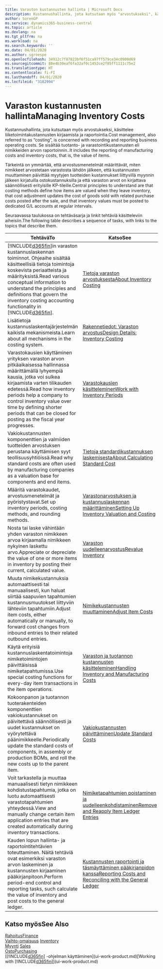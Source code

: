 ```yaml
---
title: Varaston kustannusten hallinta | Microsoft Docs
description: Kustannushallinta, jota kutsutaan myös "arvostukseksi", käsittelee liiketoiminnan toimintokustannusten tallennusta ja raportointia. Se sisältää tuotanto- ja varastointikustannusten eli nimikkeiden arvon raportoinnin..
author: SorenGP
ms.service: dynamics365-business-central
ms.topic: article
ms.devlang: na
ms.tgt_pltfrm: na
ms.workload: na
ms.search.keywords: ''
ms.date: 04/01/2020
ms.author: sgroespe
ms.openlocfilehash: 34912c7f87823bf6f51ca97ff579ce34c0900d69
ms.sourcegitcommit: 88e4b30eaf6fa32af0c1452ce2f85ff1111c75e2
ms.translationtype: HT
ms.contentlocale: fi-FI
ms.lasthandoff: 04/01/2020
ms.locfileid: "3182994"
---
```

# <a name="managing-inventory-costs"></a><span data-ttu-id="4a5a7-104">Varaston kustannusten hallinta</span><span class="sxs-lookup"><span data-stu-id="4a5a7-104">Managing Inventory Costs</span></span>
<span data-ttu-id="4a5a7-105">Kustannushallinta, jota kutsutaan myös arvostukseksi, käsittelee liiketoimintakustannusten kirjaamista ja raportointia.</span><span class="sxs-lookup"><span data-stu-id="4a5a7-105">Cost management, also referred to as “costing”, is concerned with recording and reporting business operating costs.</span></span> <span data-ttu-id="4a5a7-106">Se sisältää tuotanto- ja varastointikustannusten eli nimikkeiden arvon raportoinnin..</span><span class="sxs-lookup"><span data-stu-id="4a5a7-106">It includes the reporting of manufacturing costs and inventory costs, that is, the value of items.</span></span>   

<span data-ttu-id="4a5a7-107">Tärkeintä on ymmärtää, että arvostusmenetelmät määrittävät, miten nimikkeet arvostetaan varastosta lähdön jälkeen, että kustannusten muuttaminen päivittää myytyjen tuotteiden kustannukset liittyvillä myynnin jälkeen kirjatuilla ostokustannuksilla ja että varaston arvot on kirjattava säännöllisesti erityisille KP-tileille.</span><span class="sxs-lookup"><span data-stu-id="4a5a7-107">Central principles to understand are that costing methods define how items are valued when they leave inventory, that cost adjustment updates the cost of goods sold with related purchase costs posted after the sale, and that inventory values must be posted to dedicated G/L accounts at regular intervals.</span></span>

<span data-ttu-id="4a5a7-108">Seuraavassa taulukossa on tehtäväsarja ja linkit tehtäviä käsitteleviin aiheisiin.</span><span class="sxs-lookup"><span data-stu-id="4a5a7-108">The following table describes a sequence of tasks, with links to the topics that describe them.</span></span>

|<span data-ttu-id="4a5a7-109">**Tehtävä**</span><span class="sxs-lookup"><span data-stu-id="4a5a7-109">**To**</span></span>|<span data-ttu-id="4a5a7-110">**Katso**</span><span class="sxs-lookup"><span data-stu-id="4a5a7-110">**See**</span></span>|  
|------------|-------------|  
|<span data-ttu-id="4a5a7-111">[!INCLUDE[d365fin](includes/d365fin_md.md)]in varaston kustannuslaskennan toiminnot. Ohjeaihe sisältää käsitteellisiä tietoja toimintoja koskevista periaatteista ja määrityksistä.</span><span class="sxs-lookup"><span data-stu-id="4a5a7-111">Read various conceptual information to understand the principles and definitions that govern the inventory costing accounting functionality in [!INCLUDE[d365fin](includes/d365fin_md.md)].</span></span>|[<span data-ttu-id="4a5a7-112">Tietoja varaston arvostuksesta</span><span class="sxs-lookup"><span data-stu-id="4a5a7-112">About Inventory Costing</span></span>](finance-learn-about-costing.md)|  
|<span data-ttu-id="4a5a7-113">Lisätietoja kustannuslaskentajärjestelmän kaikista mekanismeista.</span><span class="sxs-lookup"><span data-stu-id="4a5a7-113">Learn about all mechanisms in the costing system.</span></span>|[<span data-ttu-id="4a5a7-114">Rakennetiedot: Varaston arvostus</span><span class="sxs-lookup"><span data-stu-id="4a5a7-114">Design Details: Inventory Costing</span></span>](design-details-inventory-costing.md)|
|<span data-ttu-id="4a5a7-115">Varastokausien käyttäminen yrityksen varaston arvon pitkäaikaisessa hallinnassa määrittämällä lyhyempiä kausia, jotka voi sulkea kirjaamista varten tilikauden edetessä.</span><span class="sxs-lookup"><span data-stu-id="4a5a7-115">Read how inventory periods help a company to control inventory value over time by defining shorter periods that can be closed for posting as the fiscal year progresses.</span></span>|[<span data-ttu-id="4a5a7-116">Varastokausien käsitteleminen</span><span class="sxs-lookup"><span data-stu-id="4a5a7-116">Work with Inventory Periods</span></span>](finance-how-to-work-with-inventory-periods.md)|
|<span data-ttu-id="4a5a7-117">Vakiokustannusten komponenttien ja valmiiden tuotteiden arvostuksen perustana käyttämisen syyt teollisuusyhtiöissä.</span><span class="sxs-lookup"><span data-stu-id="4a5a7-117">Read why standard costs are often used by manufacturing companies as a valuation base for components and end items.</span></span>|[<span data-ttu-id="4a5a7-118">Tietoja standardikustannuksen laskemisesta</span><span class="sxs-lookup"><span data-stu-id="4a5a7-118">About Calculating Standard Cost</span></span>](finance-about-calculating-standard-cost.md)|
|<span data-ttu-id="4a5a7-119">Määritä varastokaudet, arvostusmenetelmät ja pyöristystavat.</span><span class="sxs-lookup"><span data-stu-id="4a5a7-119">Set up inventory periods, costing methods, and rounding methods.</span></span>|[<span data-ttu-id="4a5a7-120">Varastonarvostuksen ja kustannuslaskennan määrittäminen</span><span class="sxs-lookup"><span data-stu-id="4a5a7-120">Setting Up Inventory Valuation and Costing</span></span>](finance-set-up-inventory-valuation-and-costing.md)|
|<span data-ttu-id="4a5a7-121">Nosta tai laske vähintään yhden varaston nimikkeen arvoa kirjaamalla nimikkeen nykyinen laskettu arvo.</span><span class="sxs-lookup"><span data-stu-id="4a5a7-121">Appreciate or depreciate the value of one or more items in inventory by posting their current, calculated value.</span></span>|[<span data-ttu-id="4a5a7-122">Varaston uudelleenarvostus</span><span class="sxs-lookup"><span data-stu-id="4a5a7-122">Revalue Inventory</span></span>](inventory-how-revalue-inventory.md)|
|<span data-ttu-id="4a5a7-123">Muuta nimikekustannuksia automaattisesti tai manuaalisesti, kun haluat siirtää saapuvien tapahtumien kustannusmuutokset liittyviin lähteviin tapahtumiin.</span><span class="sxs-lookup"><span data-stu-id="4a5a7-123">Adjust item costs, either automatically or manually, to forward cost changes from inbound entries to their related outbound entries.</span></span>|[<span data-ttu-id="4a5a7-124">Nimikekustannusten muuttaminen</span><span class="sxs-lookup"><span data-stu-id="4a5a7-124">Adjust Item Costs</span></span>](inventory-how-adjust-item-costs.md)|
|<span data-ttu-id="4a5a7-125">Käytä erityisiä kustannuslaskentatoimintoja nimiketoimintojen päivittäisissä nimiketapahtumissa.</span><span class="sxs-lookup"><span data-stu-id="4a5a7-125">Use special costing functions for every-day item transactions in the item operations.</span></span>|[<span data-ttu-id="4a5a7-126">Varaston ja tuotannon kustannusten käsitteleminen</span><span class="sxs-lookup"><span data-stu-id="4a5a7-126">Handling Inventory and Manufacturing Costs</span></span>](finance-handle-inventory-and-manufacturing-costs.md)|  
|<span data-ttu-id="4a5a7-127">Kokoonpanon ja tuotannon tuoterakenteiden komponenttien vakiokustannukset on päivitettävä säännöllisesti ja uudet kustannukset on vyörytettävä päänimikkeelle.</span><span class="sxs-lookup"><span data-stu-id="4a5a7-127">Periodically update the standard costs of components, in assembly or production BOMs, and roll the new costs up to the parent item.</span></span>|[<span data-ttu-id="4a5a7-128">Vakiokustannusten päivittäminen</span><span class="sxs-lookup"><span data-stu-id="4a5a7-128">Update Standard Costs</span></span>](finance-how-to-update-standard-costs.md)|
|<span data-ttu-id="4a5a7-129">Voit tarkastella ja muuttaa manuaalisesti tietyn nimikkeen kohdistustapahtumia, jotka on luotu automaattisesti varastotapahtumien yhteydessä.</span><span class="sxs-lookup"><span data-stu-id="4a5a7-129">View and manually change certain item application entries that are created automatically during inventory transactions.</span></span>|[<span data-ttu-id="4a5a7-130">Nimiketapahtumien poistaminen ja uudelleenkohdistaminen</span><span class="sxs-lookup"><span data-stu-id="4a5a7-130">Remove and Reapply Item Ledger Entries</span></span>](finance-how-to-remove-and-reapply-item-entries.md)|
|<span data-ttu-id="4a5a7-131">Kauden lopun hallinta- ja raportointitehtävien toteuttaminen. Näitä tehtäviä ovat esimerkiksi varaston arvon laskeminen ja kustannusten kirjaaminen pääkirjanpitoon.</span><span class="sxs-lookup"><span data-stu-id="4a5a7-131">Perform period-end control and reporting tasks, such calculate the value of inventory and post costs to the general ledger.</span></span>|[<span data-ttu-id="4a5a7-132">Kustannusten raportointi ja täsmäyttäminen pääkirjanpidon kanssa</span><span class="sxs-lookup"><span data-stu-id="4a5a7-132">Reporting Costs and Reconciling with the General Ledger</span></span>](finance-report-costs-and-reconcile-with-the-general-ledger.md)|

## <a name="see-also"></a><span data-ttu-id="4a5a7-133">Katso myös</span><span class="sxs-lookup"><span data-stu-id="4a5a7-133">See Also</span></span>  
 [<span data-ttu-id="4a5a7-134">Rahoitus</span><span class="sxs-lookup"><span data-stu-id="4a5a7-134">Finance</span></span>](finance.md)  
 <span data-ttu-id="4a5a7-135">[Vaihto-omaisuus](inventory-manage-inventory.md) </span><span class="sxs-lookup"><span data-stu-id="4a5a7-135">[Inventory](inventory-manage-inventory.md) </span></span>  
 <span data-ttu-id="4a5a7-136">[Myynti](sales-manage-sales.md) </span><span class="sxs-lookup"><span data-stu-id="4a5a7-136">[Sales](sales-manage-sales.md) </span></span>  
 [<span data-ttu-id="4a5a7-137">Osto</span><span class="sxs-lookup"><span data-stu-id="4a5a7-137">Purchasing</span></span>](purchasing-manage-purchasing.md)  
 <span data-ttu-id="4a5a7-138">[[!INCLUDE[d365fin](includes/d365fin_md.md)] -ohjelman käyttäminen](ui-work-product.md)</span><span class="sxs-lookup"><span data-stu-id="4a5a7-138">[Working with [!INCLUDE[d365fin](includes/d365fin_md.md)]](ui-work-product.md)</span></span>
